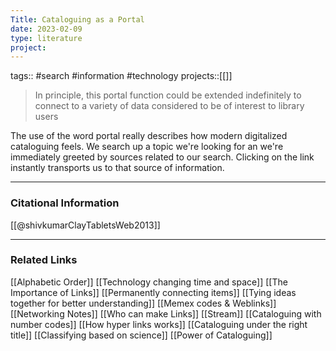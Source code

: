 ```yaml
---
Title: Cataloguing as a Portal
date: 2023-02-09
type: literature
project:
---
```

tags:: #search #information #technology 
projects::[[]]

> In principle, this portal function could be extended indefinitely to connect to a variety of data considered to be of interest to library users

The use of the word portal really describes how modern digitalized cataloguing feels. We search up a topic we're looking for an we're immediately greeted by sources related to our search. Clicking on the link instantly transports us to that source of information.

---
### Citational Information

[[@shivkumarClayTabletsWeb2013]]

---

### Related Links

[[Alphabetic Order]]
[[Technology changing time and space]]
[[The Importance of Links]]
[[Permanently connecting items]]
[[Tying ideas together for better understanding]]
[[Memex codes & Weblinks]]
[[Networking Notes]]
[[Who can make Links]]
[[Stream]]
[[Cataloguing with number codes]]
[[How hyper links works]]
[[Cataloguing under the right title]]
[[Classifying based on science]]
[[Power of Cataloguing]]